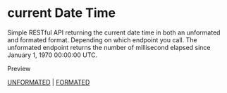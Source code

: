 # current Date Time

Simple RESTful API returning the current date time in both an unformated and formated format. Depending on which endpoint you call. The unformated endpoint returns the number of millisecond elapsed since January 1, 1970 00:00:00 UTC.

Preview

[UNFORMATED](http://13.92.254.20:9001/time_now) | [FORMATED](http://13.92.254.20:9001/time_now_formated)
